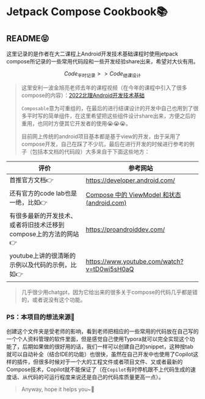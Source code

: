 # Jetpack Compose Cookbook📚

## README😝

这里记录的是作者在大二课程上Android开发技术基础课程时使用jetpack compose所记录的一些常用代码段和一些开发经验share出来，希望对大伙有用。

$$
Code_\text{平时记录}>>Code_\text{结课设计}
$$

> 这里安利一波金旭亮老师去年的课程视频（在今年的课程中引入了很多compose的内容）：[2022北理Android开发技术基础](https://space.bilibili.com/612518983/channel/collectiondetail?sid=320093)
>
> `Composable`意为可重组的，在最后的进行结课设计的开发中自己也用到了很多平时写的简单组件，在这里希望把这些组件设计share出来，方便之后的重用，也同时方便其它开发者的使用😭😭😭。
>
> 目前网上传统的android项目基本都是基于view的开发，由于采用了compose开发，自己在踩了不少坑，最后在进行开发的时候进行参考的例子（包括本文档的代码段）大多来自于下面这些地方：

| 评价                                                         | 参考网站                                                     |
| ------------------------------------------------------------ | ------------------------------------------------------------ |
| 首推官方文档👉                                                | https://developer.android.com/                               |
| 还有官方的code lab也是一绝，比如👉                            | [Compose 中的 ViewModel 和状态 (android.com)](https://developer.android.com/codelabs/basic-android-kotlin-compose-viewmodel-and-state?hl=zh-cn#5) |
| 有很多最新的开发技术、或者将旧技术迁移到compose上的方法的网站👉 | https://proandroiddev.com/                                   |
| youtube上讲的很清晰的示例以及代码的示例，比如👉               | https://www.youtube.com/watch?v=tD0wi5sH0aQ                  |

> 几乎很少用chatgpt，因为它给出来的很多关于compose的代码几乎都是错的，或者说没有这个功能。

### PS：本项目的想法来源🔗

创建这个文件夹是受老师的影响，看到老师把相应的一些常用的代码放在自己写的一个个人资料管理的软件里面，但是感觉自己使用Typora就可以完全实现这个功能了，后期如果做的很好用的话，我们一样可以创建自己的snippet，这种按tab就可以自动补全（结合IDE的功能）也很快，虽然在自己开发中也使用了Copilot这样的插件，但很多时候对于一个大的工程文件或者项目文件、又或者最新的Compose技术，Copilot就不能保证了（在`Copilot`有时停机跟不上代码生成的速度话、从代码的可运行程度来说还是自己的代码库质量更高一点）。

> Anyway, hope it helps you~🍰 
